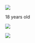 ![](https://komarev.com/ghpvc/?username=yaorijuana&color=000000&label=witnesses&base=1000) 

18 years old 





![](https://71781816.carrd.co/assets/images/image11.jpg?v=cb657133)

![](https://71781816.carrd.co/assets/images/image12.jpg?v=62dc4493)
